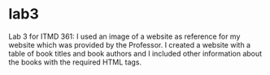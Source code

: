 # lab3
Lab 3 for ITMD 361:
I used an image of a website as reference for my website which was provided by the Professor. I created a website with a table of book titles and book authors and I included other information about the books with the required HTML tags. 
